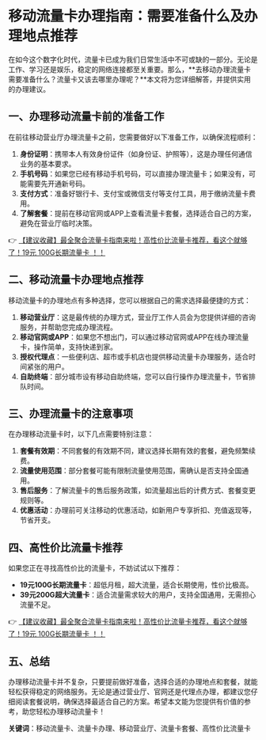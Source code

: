 # 移动流量卡办理指南：需要准备什么及办理地点推荐

在如今这个数字化时代，流量卡已成为我们日常生活中不可或缺的一部分。无论是工作、学习还是娱乐，稳定的网络连接都至关重要。那么，**去移动办理流量卡需要准备什么？流量卡又该去哪里办理呢？**本文将为您详细解答，并提供实用的办理建议。

## 一、办理移动流量卡前的准备工作

在前往移动营业厅办理流量卡之前，您需要做好以下准备工作，以确保流程顺利：

1. **身份证明**：携带本人有效身份证件（如身份证、护照等），这是办理任何通信业务的基本要求。
2. **手机号码**：如果您已经有移动手机号码，可以直接办理流量卡；如果没有，可能需要先开通新号码。
3. **支付方式**：准备好银行卡、支付宝或微信支付等支付工具，用于缴纳流量卡费用。
4. **了解套餐**：提前在移动官网或APP上查看流量卡套餐，选择适合自己的方案，避免在营业厅临时决策。

👉 [【建议收藏】最全聚合流量卡指南来啦！高性价比流量卡推荐，看这个就够了！19元 100G长期流量卡 ！！](https://bit.ly/Liuliangka)

## 二、移动流量卡办理地点推荐

移动流量卡的办理地点有多种选择，您可以根据自己的需求选择最便捷的方式：

1. **移动营业厅**：这是最传统的办理方式，营业厅工作人员会为您提供详细的咨询服务，并帮助您完成办理流程。
2. **移动官网或APP**：如果您不想出门，可以通过移动官网或APP在线办理流量卡，操作简单，支持快递到家。
3. **授权代理点**：一些便利店、超市或手机店也提供移动流量卡办理服务，适合时间紧张的用户。
4. **自助终端**：部分城市设有移动自助终端，您可以自行操作办理流量卡，节省排队时间。

## 三、办理流量卡的注意事项

在办理移动流量卡时，以下几点需要特别注意：

1. **套餐有效期**：不同套餐的有效期不同，建议选择长期有效的套餐，避免频繁续费。
2. **流量使用范围**：部分套餐可能有限制流量使用范围，需确认是否支持全国通用。
3. **售后服务**：了解流量卡的售后服务政策，如流量超出后的计费方式、套餐变更规则等。
4. **优惠活动**：办理前可关注移动的优惠活动，如新用户专享折扣、充值返现等，节省开支。

## 四、高性价比流量卡推荐

如果您正在寻找高性价比的流量卡，不妨试试以下推荐：

- **19元100G长期流量卡**：超低月租，超大流量，适合长期使用，性价比极高。
- **39元200G超大流量卡**：适合流量需求较大的用户，支持全国通用，无需担心流量不足。

👉 [【建议收藏】最全聚合流量卡指南来啦！高性价比流量卡推荐，看这个就够了！19元 100G长期流量卡 ！！](https://bit.ly/Liuliangka)

## 五、总结

办理移动流量卡并不复杂，只要提前做好准备，选择合适的办理地点和套餐，就能轻松获得稳定的网络服务。无论是通过营业厅、官网还是代理点办理，都建议您仔细阅读套餐说明，确保选择最适合自己的方案。希望本文能为您提供有价值的参考，助您轻松办理移动流量卡！

**关键词**：移动流量卡、流量卡办理、移动营业厅、流量卡套餐、高性价比流量卡